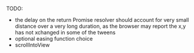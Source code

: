 TODO:
- the delay on the return Promise resolver should account for very small distance over a very long duration, as the browser may report the x,y has not xchanged in some of the tweens
- optional easing function choice
- scrollIntoView